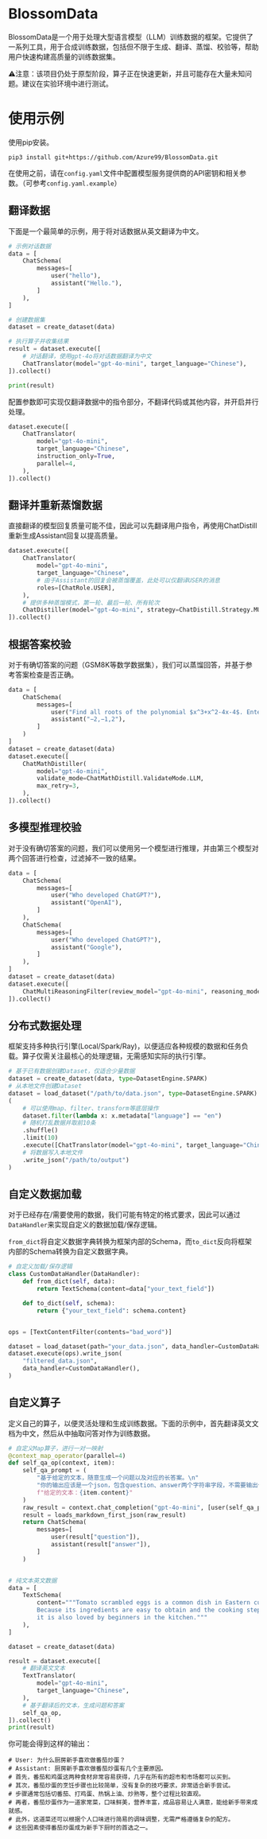 # BlossomData

BlossomData是一个用于处理大型语言模型（LLM）训练数据的框架。它提供了一系列工具，用于合成训练数据，包括但不限于生成、翻译、蒸馏、校验等，帮助用户快速构建高质量的训练数据集。

⚠注意：该项目仍处于原型阶段，算子正在快速更新，并且可能存在大量未知问题。建议在实验环境中进行测试。

# 使用示例

使用pip安装。

```
pip3 install git+https://github.com/Azure99/BlossomData.git
```

在使用之前，请在`config.yaml`文件中配置模型服务提供商的API密钥和相关参数。（可参考`config.yaml.example`）

## 翻译数据

下面是一个最简单的示例，用于将对话数据从英文翻译为中文。

```python
# 示例对话数据
data = [
    ChatSchema(
        messages=[
            user("hello"),
            assistant("Hello."),
        ]
    ),
]

# 创建数据集
dataset = create_dataset(data)

# 执行算子并收集结果
result = dataset.execute([
    # 对话翻译，使用gpt-4o将对话数据翻译为中文
    ChatTranslator(model="gpt-4o-mini", target_language="Chinese"),
]).collect()

print(result)
```

配置参数即可实现仅翻译数据中的指令部分，不翻译代码或其他内容，并开启并行处理。

```python
dataset.execute([
    ChatTranslator(
        model="gpt-4o-mini",
        target_language="Chinese",
        instruction_only=True,
        parallel=4,
    ),
]).collect()
```

## 翻译并重新蒸馏数据

直接翻译的模型回复质量可能不佳，因此可以先翻译用户指令，再使用ChatDistill重新生成Assistant回复以提高质量。

```python
dataset.execute([
    ChatTranslator(
        model="gpt-4o-mini",
        target_language="Chinese",
        # 由于Assistant的回复会被蒸馏覆盖，此处可以仅翻译USER的消息
        roles=[ChatRole.USER],
    ),
    # 提供多种蒸馏模式，第一轮、最后一轮、所有轮次
    ChatDistiller(model="gpt-4o-mini", strategy=ChatDistill.Strategy.MULTI_TURN),
]).collect()
```

## 根据答案校验

对于有确切答案的问题（GSM8K等数学数据集），我们可以蒸馏回答，并基于参考答案检查是否正确。

```python
data = [
    ChatSchema(
        messages=[
            user("Find all roots of the polynomial $x^3+x^2-4x-4$. Enter your answer as a list of numbers separated by commas."),
            assistant("−2,−1,2"),
        ]
    )
]
dataset = create_dataset(data)
dataset.execute([
    ChatMathDistiller(
        model="gpt-4o-mini",
        validate_mode=ChatMathDistill.ValidateMode.LLM,
        max_retry=3,
    ),
]).collect()
```

## 多模型推理校验

对于没有确切答案的问题，我们可以使用另一个模型进行推理，并由第三个模型对两个回答进行检查，过滤掉不一致的结果。

```python
data = [
    ChatSchema(
        messages=[
            user("Who developed ChatGPT?"),
            assistant("OpenAI"),
        ]
    ),
    ChatSchema(
        messages=[
            user("Who developed ChatGPT?"),
            assistant("Google"),
        ]
    ),
]
dataset = create_dataset(data)
dataset.execute([
    ChatMultiReasoningFilter(review_model="gpt-4o-mini", reasoning_model="gpt-4o-mini"),
]).collect()
```

## 分布式数据处理

框架支持多种执行引擎(Local/Spark/Ray)，以便适应各种规模的数据和任务负载。算子仅需关注最核心的处理逻辑，无需感知实际的执行引擎。

```python
# 基于已有数据创建Dataset，仅适合少量数据
dataset = create_dataset(data, type=DatasetEngine.SPARK)
# 从本地文件创建Dataset
dataset = load_dataset("/path/to/data.json", type=DatasetEngine.SPARK)
(
    # 可以使用map、filter、transform等底层操作
    dataset.filter(lambda x: x.metadata["language"] == "en")
    # 随机打乱数据并取前10条
    .shuffle()
    .limit(10)
    .execute([ChatTranslator(model="gpt-4o-mini", target_language="Chinese")])
    # 将数据写入本地文件
    .write_json("/path/to/output")
)
```

## 自定义数据加载

对于已经存在/需要使用的数据，我们可能有特定的格式要求，因此可以通过`DataHandler`来实现自定义的数据加载/保存逻辑。

`from_dict`将自定义数据字典转换为框架内部的Schema，而`to_dict`反向将框架内部的Schema转换为自定义数据字典。

```python
# 自定义加载/保存逻辑
class CustomDataHandler(DataHandler):
    def from_dict(self, data):
        return TextSchema(content=data["your_text_field"])

    def to_dict(self, schema):
        return {"your_text_field": schema.content}


ops = [TextContentFilter(contents="bad_word")]

dataset = load_dataset(path="your_data.json", data_handler=CustomDataHandler())
dataset.execute(ops).write_json(
    "filtered_data.json",
    data_handler=CustomDataHandler(),
)
```

## 自定义算子

定义自己的算子，以便灵活处理和生成训练数据。下面的示例中，首先翻译英文文档为中文，然后从中抽取问答对作为训练数据。

```python
# 自定义Map算子，进行一对一映射
@context_map_operator(parallel=4)
def self_qa_op(context, item):
    self_qa_prompt = (
        "基于给定的文本，随意生成一个问题以及对应的长答案。\n"
        "你的输出应该是一个json，包含question、answer两个字符串字段，不需要输出任何其他的无关解释。\n"
        f"给定的文本：{item.content}"
    )
    raw_result = context.chat_completion("gpt-4o-mini", [user(self_qa_prompt)])
    result = loads_markdown_first_json(raw_result)
    return ChatSchema(
        messages=[
            user(result["question"]),
            assistant(result["answer"]),
        ]
    )


# 纯文本英文数据
data = [
    TextSchema(
        content="""Tomato scrambled eggs is a common dish in Eastern cuisine. 
        Because its ingredients are easy to obtain and the cooking steps are relatively simple, 
        it is also loved by beginners in the kitchen."""
    ),
]

dataset = create_dataset(data)

result = dataset.execute([
    # 翻译英文文本
    TextTranslator(
        model="gpt-4o-mini",
        target_language="Chinese",
    ),
    # 基于翻译后的文本，生成问题和答案
    self_qa_op,
]).collect()
print(result)
```

你可能会得到这样的输出：

```
# User: 为什么厨房新手喜欢做番茄炒蛋？
# Assistant: 厨房新手喜欢做番茄炒蛋有几个主要原因。
# 首先，番茄和鸡蛋这两种食材非常容易获得，几乎在所有的超市和市场都可以买到。
# 其次，番茄炒蛋的烹饪步骤也比较简单，没有复杂的技巧要求，非常适合新手尝试。
# 步骤通常包括切番茄、打鸡蛋、热锅上油、炒熟等，整个过程比较直观。
# 再者，番茄炒蛋作为一道家常菜，口味鲜美，营养丰富，成品容易让人满意，能给新手带来成就感。
# 此外，这道菜还可以根据个人口味进行简易的调味调整，无需严格遵循复杂的配方。
# 这些因素使得番茄炒蛋成为新手下厨时的首选之一。
```